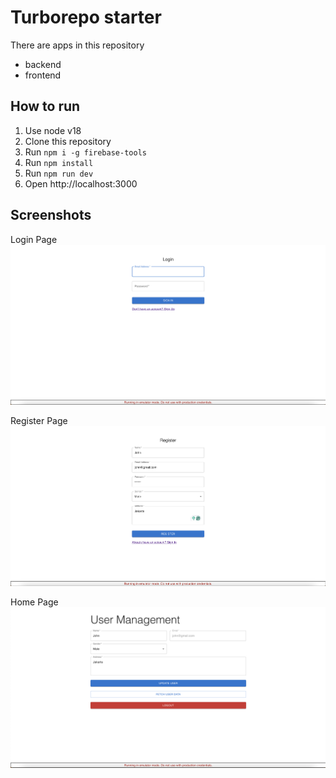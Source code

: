 # Turborepo starter

There are apps in this repository

- backend
- frontend

## How to run

1. Use node v18
2. Clone this repository
3. Run `npm i -g firebase-tools`
4. Run `npm install`
5. Run `npm run dev`
6. Open http://localhost:3000

## Screenshots

Login Page
![Login](assets/login.png)

Register Page
![Register](assets/register.png)

Home Page
![Home](assets/home.png)
